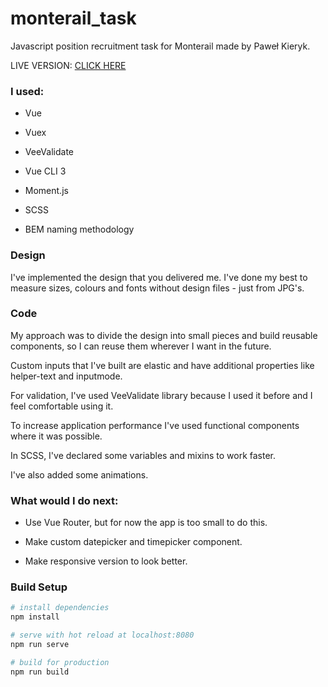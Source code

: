 # monterail_task

Javascript position recruitment task for Monterail made by Paweł Kieryk.

LIVE VERSION: [CLICK HERE](http://dev.fireart.pl/monterail/)

### I used:

- Vue

- Vuex

- VeeValidate

- Vue CLI 3

- Moment.js

- SCSS

- BEM naming methodology

### Design

I've implemented the design that you delivered me. I've done my best to measure sizes, colours and fonts without design files - just from JPG's.

### Code

My approach was to divide the design into small pieces and build reusable components, so I can reuse them wherever I want in the future.

Custom inputs that I've built are elastic and have additional properties like helper-text and inputmode.

For validation, I've used VeeValidate library because I used it before and I feel comfortable using it.

To increase application performance I've used functional components where it was possible.

In SCSS, I've declared some variables and mixins to work faster.

I've also added some animations.

### What would I do next:

- Use Vue Router, but for now the app is too small to do this.

- Make custom datepicker and timepicker component.

- Make responsive version to look better.

### Build Setup

```bash
# install dependencies
npm install

# serve with hot reload at localhost:8080
npm run serve

# build for production
npm run build
```
